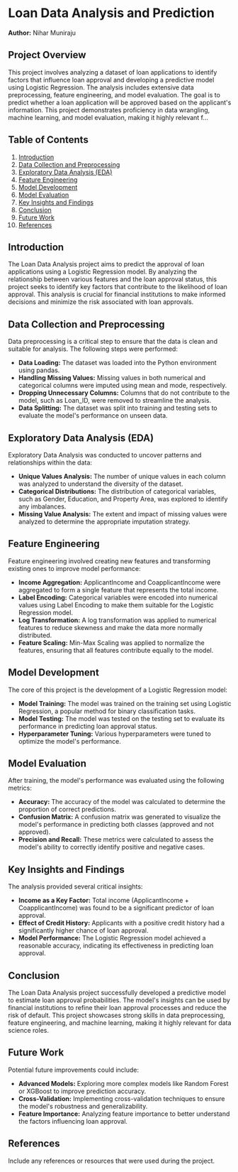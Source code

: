 
# Loan Data Analysis and Prediction

**Author:** Nihar Muniraju

## Project Overview

This project involves analyzing a dataset of loan applications to identify factors that influence loan approval and developing a predictive model using Logistic Regression. The analysis includes extensive data preprocessing, feature engineering, and model evaluation. The goal is to predict whether a loan application will be approved based on the applicant's information. This project demonstrates proficiency in data wrangling, machine learning, and model evaluation, making it highly relevant f...

## Table of Contents

1. [Introduction](#introduction)
2. [Data Collection and Preprocessing](#data-collection-and-preprocessing)
3. [Exploratory Data Analysis (EDA)](#exploratory-data-analysis-eda)
4. [Feature Engineering](#feature-engineering)
5. [Model Development](#model-development)
6. [Model Evaluation](#model-evaluation)
7. [Key Insights and Findings](#key-insights-and-findings)
8. [Conclusion](#conclusion)
9. [Future Work](#future-work)
10. [References](#references)

## Introduction

The Loan Data Analysis project aims to predict the approval of loan applications using a Logistic Regression model. By analyzing the relationship between various features and the loan approval status, this project seeks to identify key factors that contribute to the likelihood of loan approval. This analysis is crucial for financial institutions to make informed decisions and minimize the risk associated with loan approvals.

## Data Collection and Preprocessing

Data preprocessing is a critical step to ensure that the data is clean and suitable for analysis. The following steps were performed:

- **Data Loading:** The dataset was loaded into the Python environment using pandas.
- **Handling Missing Values:** Missing values in both numerical and categorical columns were imputed using mean and mode, respectively.
- **Dropping Unnecessary Columns:** Columns that do not contribute to the model, such as Loan_ID, were removed to streamline the analysis.
- **Data Splitting:** The dataset was split into training and testing sets to evaluate the model's performance on unseen data.

## Exploratory Data Analysis (EDA)

Exploratory Data Analysis was conducted to uncover patterns and relationships within the data:

- **Unique Values Analysis:** The number of unique values in each column was analyzed to understand the diversity of the dataset.
- **Categorical Distributions:** The distribution of categorical variables, such as Gender, Education, and Property Area, was explored to identify any imbalances.
- **Missing Value Analysis:** The extent and impact of missing values were analyzed to determine the appropriate imputation strategy.

## Feature Engineering

Feature engineering involved creating new features and transforming existing ones to improve model performance:

- **Income Aggregation:** ApplicantIncome and CoapplicantIncome were aggregated to form a single feature that represents the total income.
- **Label Encoding:** Categorical variables were encoded into numerical values using Label Encoding to make them suitable for the Logistic Regression model.
- **Log Transformation:** A log transformation was applied to numerical features to reduce skewness and make the data more normally distributed.
- **Feature Scaling:** Min-Max Scaling was applied to normalize the features, ensuring that all features contribute equally to the model.

## Model Development

The core of this project is the development of a Logistic Regression model:

- **Model Training:** The model was trained on the training set using Logistic Regression, a popular method for binary classification tasks.
- **Model Testing:** The model was tested on the testing set to evaluate its performance in predicting loan approval status.
- **Hyperparameter Tuning:** Various hyperparameters were tuned to optimize the model's performance.

## Model Evaluation

After training, the model's performance was evaluated using the following metrics:

- **Accuracy:** The accuracy of the model was calculated to determine the proportion of correct predictions.
- **Confusion Matrix:** A confusion matrix was generated to visualize the model's performance in predicting both classes (approved and not approved).
- **Precision and Recall:** These metrics were calculated to assess the model's ability to correctly identify positive and negative cases.

## Key Insights and Findings

The analysis provided several critical insights:

- **Income as a Key Factor:** Total income (ApplicantIncome + CoapplicantIncome) was found to be a significant predictor of loan approval.
- **Effect of Credit History:** Applicants with a positive credit history had a significantly higher chance of loan approval.
- **Model Performance:** The Logistic Regression model achieved a reasonable accuracy, indicating its effectiveness in predicting loan approval.

## Conclusion

The Loan Data Analysis project successfully developed a predictive model to estimate loan approval probabilities. The model's insights can be used by financial institutions to refine their loan approval processes and reduce the risk of default. This project showcases strong skills in data preprocessing, feature engineering, and machine learning, making it highly relevant for data science roles.

## Future Work

Potential future improvements could include:

- **Advanced Models:** Exploring more complex models like Random Forest or XGBoost to improve prediction accuracy.
- **Cross-Validation:** Implementing cross-validation techniques to ensure the model's robustness and generalizability.
- **Feature Importance:** Analyzing feature importance to better understand the factors influencing loan approval.

## References

Include any references or resources that were used during the project.
